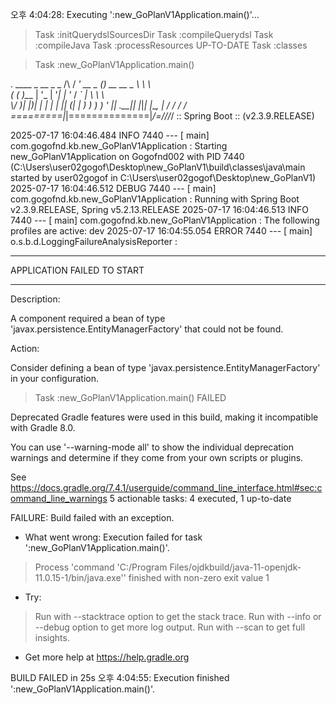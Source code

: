 오후 4:04:28: Executing ':new_GoPlanV1Application.main()'...

> Task :initQuerydslSourcesDir
> Task :compileQuerydsl
> Task :compileJava
> Task :processResources UP-TO-DATE
> Task :classes

> Task :new_GoPlanV1Application.main()

  .   ____          _            __ _ _
 /\\ / ___'_ __ _ _(_)_ __  __ _ \ \ \ \
( ( )\___ | '_ | '_| | '_ \/ _` | \ \ \ \
 \\/  ___)| |_)| | | | | || (_| |  ) ) ) )
  '  |____| .__|_| |_|_| |_\__, | / / / /
 =========|_|==============|___/=/_/_/_/
 :: Spring Boot ::        (v2.3.9.RELEASE)

2025-07-17 16:04:46.484  INFO 7440 --- [           main] com.gogofnd.kb.new_GoPlanV1Application   : Starting new_GoPlanV1Application on Gogofnd002 with PID 7440 (C:\Users\user02gogof\Desktop\new_GoPlanV1\build\classes\java\main started by user02gogof in C:\Users\user02gogof\Desktop\new_GoPlanV1)
2025-07-17 16:04:46.512 DEBUG 7440 --- [           main] com.gogofnd.kb.new_GoPlanV1Application   : Running with Spring Boot v2.3.9.RELEASE, Spring v5.2.13.RELEASE
2025-07-17 16:04:46.513  INFO 7440 --- [           main] com.gogofnd.kb.new_GoPlanV1Application   : The following profiles are active: dev
2025-07-17 16:04:55.054 ERROR 7440 --- [           main] o.s.b.d.LoggingFailureAnalysisReporter   : 

***************************
APPLICATION FAILED TO START
***************************

Description:

A component required a bean of type 'javax.persistence.EntityManagerFactory' that could not be found.


Action:

Consider defining a bean of type 'javax.persistence.EntityManagerFactory' in your configuration.


> Task :new_GoPlanV1Application.main() FAILED

Deprecated Gradle features were used in this build, making it incompatible with Gradle 8.0.

You can use '--warning-mode all' to show the individual deprecation warnings and determine if they come from your own scripts or plugins.

See https://docs.gradle.org/7.4.1/userguide/command_line_interface.html#sec:command_line_warnings
5 actionable tasks: 4 executed, 1 up-to-date

FAILURE: Build failed with an exception.

* What went wrong:
Execution failed for task ':new_GoPlanV1Application.main()'.
> Process 'command 'C:/Program Files/ojdkbuild/java-11-openjdk-11.0.15-1/bin/java.exe'' finished with non-zero exit value 1

* Try:
> Run with --stacktrace option to get the stack trace.
> Run with --info or --debug option to get more log output.
> Run with --scan to get full insights.

* Get more help at https://help.gradle.org

BUILD FAILED in 25s
오후 4:04:55: Execution finished ':new_GoPlanV1Application.main()'.
